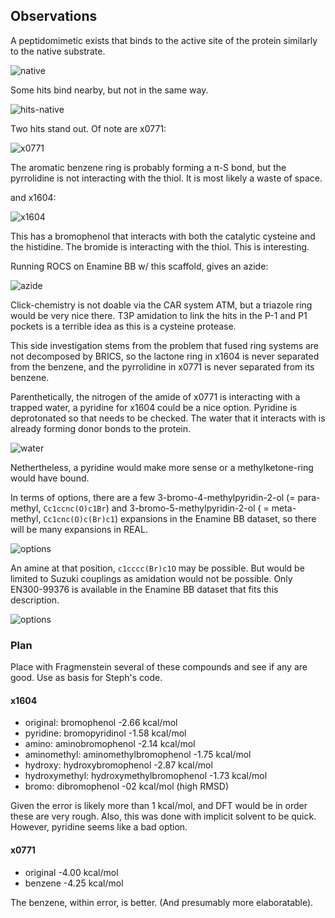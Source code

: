 ## Observations

A peptidomimetic exists that binds to the active site of the protein similarly to the native substrate.

![native](images/native-like.png)

Some hits bind nearby, but not in the same way.

![hits-native](images/active-hits.png)

Two hits stand out.
Of note are x0771:

![x0771](images/x0771.png)

The aromatic benzene ring is probably forming a &pi;-S bond, but the pyrrolidine is not interacting with the thiol.
It is most likely a waste of space.

and x1604:

![x1604](images/x1604.png)

This has a bromophenol that interacts with both the catalytic cysteine and the histidine.
The bromide is interacting with the thiol.
This is interesting.

Running ROCS on Enamine BB w/ this scaffold, gives an azide:

![azide](images/azide-EN300-1904552.png)

Click-chemistry is not doable via the CAR system ATM, but a triazole ring would be very nice there.
T3P amidation to link the hits in the P-1 and P1 pockets is a terrible idea as this is a cysteine protease.

This side investigation stems from the problem that fused ring systems are not decomposed by BRICS,
so the lactone ring in x1604 is never separated from the benzene,
and the pyrrolidine in x0771 is never separated from its benzene.

Parenthetically, the nitrogen of the amide of x0771 is interacting with a trapped water,
a pyridine for x1604 could be a nice option. Pyridine is deprotonated so that needs to be checked.
The water that it interacts with is already forming donor bonds to the protein.

![water](images/nice-water.png)

Nethertheless, a pyridine would make more sense or a methylketone-ring would have bound.

In terms of options, there are a few 3-bromo-4-methylpyridin-2-ol (= para-methyl, `Cc1ccnc(O)c1Br`) 
and 3-bromo-5-methylpyridin-2-ol ( = meta-methyl, `Cc1cnc(O)c(Br)c1`) expansions in the Enamine BB dataset,
so there will be many expansions in REAL.

![options](images/bromomethylpyridinol-BB.png)

An amine at that position, `c1cccc(Br)c1O` may be possible.
But would be limited to Suzuki couplings as amidation would not be possible.
Only EN300-99376 is available in the Enamine BB dataset that fits this description.

![options](images/amino-6-bronophenol-BB.png)

### Plan

Place with Fragmenstein several of these compounds and see if any are good.
Use as basis for Steph's code.

#### x1604

* original: bromophenol -2.66 kcal/mol
* pyridine: bromopyridinol -1.58 kcal/mol
* amino: aminobromophenol -2.14 kcal/mol
* aminomethyl: aminomethylbromophenol -1.75 kcal/mol
* hydroxy: hydroxybromophenol -2.87 kcal/mol
* hydroxymethyl: hydroxymethylbromophenol -1.73 kcal/mol
* bromo: dibromophenol -02 kcal/mol (high RMSD)

Given the error is likely more than 1 kcal/mol, and DFT would be in order these are very rough.
Also, this was done with implicit solvent to be quick.
However, pyridine seems like a bad option.

#### x0771

* original -4.00 kcal/mol
* benzene -4.25 kcal/mol

The benzene, within error, is better. (And presumably more elaboratable).

